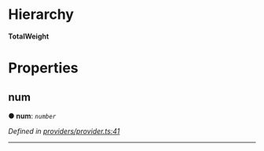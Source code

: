 

# Hierarchy

**TotalWeight**

# Properties

<a id="num"></a>

##  num

**● num**: *`number`*

*Defined in [providers/provider.ts:41](https://github.com/nearprotocol/nearlib/blob/e80e115/src.ts/providers/provider.ts#L41)*

___


